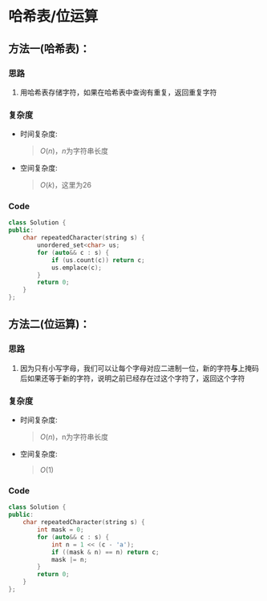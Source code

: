 # 哈希表/位运算
## 方法一(哈希表)：
### 思路
1. 用哈希表存储字符，如果在哈希表中查询有重复，返回重复字符
### 复杂度
- 时间复杂度:
  > $O(n)$，$n$为字符串长度
- 空间复杂度:
  > $O(k)$，这里为$26$

### Code
```C++ []
class Solution {
public:
    char repeatedCharacter(string s) {
        unordered_set<char> us;
        for (auto&& c : s) {
            if (us.count(c)) return c;
            us.emplace(c);
        }
        return 0;
    }
};
```
## 方法二(位运算)：
### 思路
1. 因为只有小写字母，我们可以让每个字母对应二进制一位，新的字符**与**上掩码后如果还等于新的字符，说明之前已经存在过这个字符了，返回这个字符
### 复杂度
- 时间复杂度:
  > $O(n)$，n为字符串长度
- 空间复杂度:
  > $O(1)$

### Code
```C++ []
class Solution {
public:
    char repeatedCharacter(string s) {
        int mask = 0;
        for (auto&& c : s) {
            int n = 1 << (c - 'a');
            if ((mask & n) == n) return c;
            mask |= n;
        }
        return 0;
    }
};
```